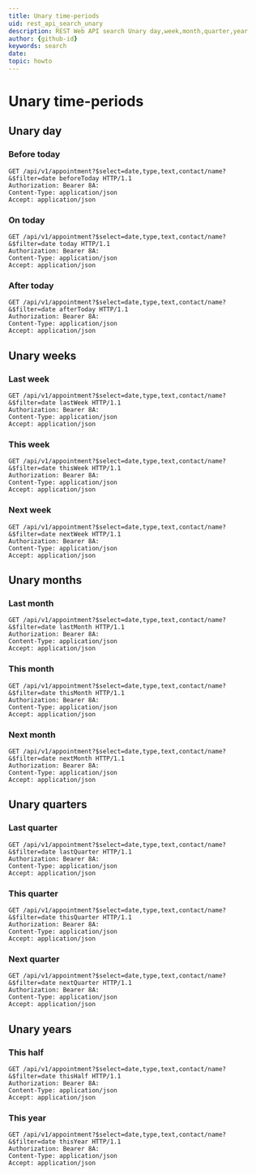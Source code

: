 ```yaml
---
title: Unary time-periods
uid: rest_api_search_unary
description: REST Web API search Unary day,week,month,quarter,year
author: {github-id}
keywords: search
date:
topic: howto
---
```


# Unary time-periods

## Unary day

### Before today

```http
GET /api/v1/appointment?$select=date,type,text,contact/name?&$filter=date beforeToday HTTP/1.1
Authorization: Bearer 8A:
Content-Type: application/json
Accept: application/json
```

### On today

```http
GET /api/v1/appointment?$select=date,type,text,contact/name?&$filter=date today HTTP/1.1
Authorization: Bearer 8A:
Content-Type: application/json
Accept: application/json
```

### After today

```http
GET /api/v1/appointment?$select=date,type,text,contact/name?&$filter=date afterToday HTTP/1.1
Authorization: Bearer 8A:
Content-Type: application/json
Accept: application/json
```

## Unary weeks

### Last week

```http
GET /api/v1/appointment?$select=date,type,text,contact/name?&$filter=date lastWeek HTTP/1.1
Authorization: Bearer 8A:
Content-Type: application/json
Accept: application/json
```

### This week

```http
GET /api/v1/appointment?$select=date,type,text,contact/name?&$filter=date thisWeek HTTP/1.1
Authorization: Bearer 8A:
Content-Type: application/json
Accept: application/json
```

### Next week

```http
GET /api/v1/appointment?$select=date,type,text,contact/name?&$filter=date nextWeek HTTP/1.1
Authorization: Bearer 8A:
Content-Type: application/json
Accept: application/json
```

## Unary months

### Last month

```http
GET /api/v1/appointment?$select=date,type,text,contact/name?&$filter=date lastMonth HTTP/1.1
Authorization: Bearer 8A:
Content-Type: application/json
Accept: application/json
```

### This month

```http
GET /api/v1/appointment?$select=date,type,text,contact/name?&$filter=date thisMonth HTTP/1.1
Authorization: Bearer 8A:
Content-Type: application/json
Accept: application/json
```

### Next month

```http
GET /api/v1/appointment?$select=date,type,text,contact/name?&$filter=date nextMonth HTTP/1.1
Authorization: Bearer 8A:
Content-Type: application/json
Accept: application/json
```

## Unary quarters

### Last quarter

```http
GET /api/v1/appointment?$select=date,type,text,contact/name?&$filter=date lastQuarter HTTP/1.1
Authorization: Bearer 8A:
Content-Type: application/json
Accept: application/json
```

### This quarter

```http
GET /api/v1/appointment?$select=date,type,text,contact/name?&$filter=date thisQuarter HTTP/1.1
Authorization: Bearer 8A:
Content-Type: application/json
Accept: application/json
```

### Next quarter

```http
GET /api/v1/appointment?$select=date,type,text,contact/name?&$filter=date nextQuarter HTTP/1.1
Authorization: Bearer 8A:
Content-Type: application/json
Accept: application/json
```

## Unary years

### This half

```http
GET /api/v1/appointment?$select=date,type,text,contact/name?&$filter=date thisHalf HTTP/1.1
Authorization: Bearer 8A:
Content-Type: application/json
Accept: application/json
```

### This year

```http
GET /api/v1/appointment?$select=date,type,text,contact/name?&$filter=date thisYear HTTP/1.1
Authorization: Bearer 8A:
Content-Type: application/json
Accept: application/json
```
